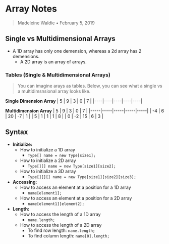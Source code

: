 # **Array Notes**
> Madeleine Waldie • February 5, 2019

## **Single vs Multidimensional Arrays**
* A 1D array has only one demension, whereas a 2d array has 2 demensions. 
    * A 2D array is an array of arrays.

### **Tables (Single & Multidimensional Arrays)**
> You can imagine arays as tables. Below, you can see what a single vs a multidimsnsional array looks like.

**Single Dimension Array**
| 5  | 9  | 3  |  0 |  7 |
|----|----|----|----|----|


**Multidimension Array**
|  5  |  9  |  3  |  0  |  7  |
|-----|-----|-----|-----|-----|
|  -4 |  6  |  20 | -7  |  1  |
| 5   |  1  |  1  |  1  |  8  |
|  0  |  -2  | 15 |  6  |  3  |

## **Syntax**

* **Initialize:** 
    * How to initialize a 1D array
        * `Type[] name = new Type[size1];`
    * How to initialize a 2D array
        * `Type[][] name = new Type[size1][size2];`
    * How to initialize a 3D array
        * `Type[][][] name = new Type[size1][size2][size3];`
* **Accessing:**
    * How to access an element at a position for a 1D array
        * `name[element1];`
    * How to access an element at a position for a 2D array
        * `name[element1][element2];`
* **Length:**
    * How to access the length of a 1D array
        * `name.length;`
    * How to access the length of a 2D array
        * To find row length: `name.length;`
        * To find column length: `name[0].length;`